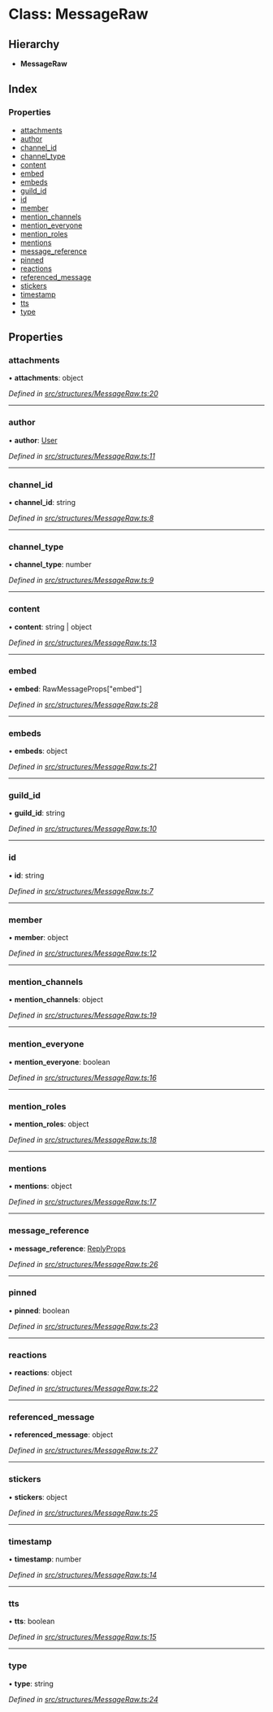 # Class: MessageRaw

## Hierarchy

* **MessageRaw**

## Index

### Properties

* [attachments](_structures_messageraw_.messageraw.md#attachments)
* [author](_structures_messageraw_.messageraw.md#author)
* [channel\_id](_structures_messageraw_.messageraw.md#channel_id)
* [channel\_type](_structures_messageraw_.messageraw.md#channel_type)
* [content](_structures_messageraw_.messageraw.md#content)
* [embed](_structures_messageraw_.messageraw.md#embed)
* [embeds](_structures_messageraw_.messageraw.md#embeds)
* [guild\_id](_structures_messageraw_.messageraw.md#guild_id)
* [id](_structures_messageraw_.messageraw.md#id)
* [member](_structures_messageraw_.messageraw.md#member)
* [mention\_channels](_structures_messageraw_.messageraw.md#mention_channels)
* [mention\_everyone](_structures_messageraw_.messageraw.md#mention_everyone)
* [mention\_roles](_structures_messageraw_.messageraw.md#mention_roles)
* [mentions](_structures_messageraw_.messageraw.md#mentions)
* [message\_reference](_structures_messageraw_.messageraw.md#message_reference)
* [pinned](_structures_messageraw_.messageraw.md#pinned)
* [reactions](_structures_messageraw_.messageraw.md#reactions)
* [referenced\_message](_structures_messageraw_.messageraw.md#referenced_message)
* [stickers](_structures_messageraw_.messageraw.md#stickers)
* [timestamp](_structures_messageraw_.messageraw.md#timestamp)
* [tts](_structures_messageraw_.messageraw.md#tts)
* [type](_structures_messageraw_.messageraw.md#type)

## Properties

### attachments

•  **attachments**: object

*Defined in [src/structures/MessageRaw.ts:20](https://github.com/ourcord/ourcord/blob/1388589/src/structures/MessageRaw.ts#L20)*

___

### author

•  **author**: [User](_structures_user_.user.md)

*Defined in [src/structures/MessageRaw.ts:11](https://github.com/ourcord/ourcord/blob/1388589/src/structures/MessageRaw.ts#L11)*

___

### channel\_id

•  **channel\_id**: string

*Defined in [src/structures/MessageRaw.ts:8](https://github.com/ourcord/ourcord/blob/1388589/src/structures/MessageRaw.ts#L8)*

___

### channel\_type

•  **channel\_type**: number

*Defined in [src/structures/MessageRaw.ts:9](https://github.com/ourcord/ourcord/blob/1388589/src/structures/MessageRaw.ts#L9)*

___

### content

•  **content**: string \| object

*Defined in [src/structures/MessageRaw.ts:13](https://github.com/ourcord/ourcord/blob/1388589/src/structures/MessageRaw.ts#L13)*

___

### embed

•  **embed**: RawMessageProps[\"embed\"]

*Defined in [src/structures/MessageRaw.ts:28](https://github.com/ourcord/ourcord/blob/1388589/src/structures/MessageRaw.ts#L28)*

___

### embeds

•  **embeds**: object

*Defined in [src/structures/MessageRaw.ts:21](https://github.com/ourcord/ourcord/blob/1388589/src/structures/MessageRaw.ts#L21)*

___

### guild\_id

•  **guild\_id**: string

*Defined in [src/structures/MessageRaw.ts:10](https://github.com/ourcord/ourcord/blob/1388589/src/structures/MessageRaw.ts#L10)*

___

### id

•  **id**: string

*Defined in [src/structures/MessageRaw.ts:7](https://github.com/ourcord/ourcord/blob/1388589/src/structures/MessageRaw.ts#L7)*

___

### member

•  **member**: object

*Defined in [src/structures/MessageRaw.ts:12](https://github.com/ourcord/ourcord/blob/1388589/src/structures/MessageRaw.ts#L12)*

___

### mention\_channels

•  **mention\_channels**: object

*Defined in [src/structures/MessageRaw.ts:19](https://github.com/ourcord/ourcord/blob/1388589/src/structures/MessageRaw.ts#L19)*

___

### mention\_everyone

•  **mention\_everyone**: boolean

*Defined in [src/structures/MessageRaw.ts:16](https://github.com/ourcord/ourcord/blob/1388589/src/structures/MessageRaw.ts#L16)*

___

### mention\_roles

•  **mention\_roles**: object

*Defined in [src/structures/MessageRaw.ts:18](https://github.com/ourcord/ourcord/blob/1388589/src/structures/MessageRaw.ts#L18)*

___

### mentions

•  **mentions**: object

*Defined in [src/structures/MessageRaw.ts:17](https://github.com/ourcord/ourcord/blob/1388589/src/structures/MessageRaw.ts#L17)*

___

### message\_reference

•  **message\_reference**: [ReplyProps](../interfaces/_websocket_.replyprops.md)

*Defined in [src/structures/MessageRaw.ts:26](https://github.com/ourcord/ourcord/blob/1388589/src/structures/MessageRaw.ts#L26)*

___

### pinned

•  **pinned**: boolean

*Defined in [src/structures/MessageRaw.ts:23](https://github.com/ourcord/ourcord/blob/1388589/src/structures/MessageRaw.ts#L23)*

___

### reactions

•  **reactions**: object

*Defined in [src/structures/MessageRaw.ts:22](https://github.com/ourcord/ourcord/blob/1388589/src/structures/MessageRaw.ts#L22)*

___

### referenced\_message

•  **referenced\_message**: object

*Defined in [src/structures/MessageRaw.ts:27](https://github.com/ourcord/ourcord/blob/1388589/src/structures/MessageRaw.ts#L27)*

___

### stickers

•  **stickers**: object

*Defined in [src/structures/MessageRaw.ts:25](https://github.com/ourcord/ourcord/blob/1388589/src/structures/MessageRaw.ts#L25)*

___

### timestamp

•  **timestamp**: number

*Defined in [src/structures/MessageRaw.ts:14](https://github.com/ourcord/ourcord/blob/1388589/src/structures/MessageRaw.ts#L14)*

___

### tts

•  **tts**: boolean

*Defined in [src/structures/MessageRaw.ts:15](https://github.com/ourcord/ourcord/blob/1388589/src/structures/MessageRaw.ts#L15)*

___

### type

•  **type**: string

*Defined in [src/structures/MessageRaw.ts:24](https://github.com/ourcord/ourcord/blob/1388589/src/structures/MessageRaw.ts#L24)*
